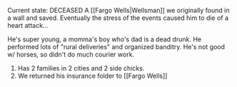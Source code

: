 Current state: DECEASED
A [[Fargo Wells|Wellsman]] we originally found in a wall and saved.  Eventually the stress of the events caused him to die of a heart attack...

He's super young, a momma's boy who's dad is a dead drunk.  He performed lots of "rural deliveries" and organized banditry.  He's not good w/ horses, so didn't do much courier work.

1. Has 2 families in 2 cities and 2 side chicks.
2. We returned his insurance folder to [[Fargo Wells]]
